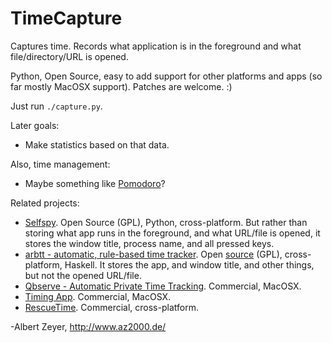 TimeCapture
===========

Captures time. Records what application is in the foreground and what file/directory/URL is opened.

Python, Open Source, easy to add support for other platforms and apps (so far mostly MacOSX support). Patches are welcome. :)

Just run `./capture.py`.

Later goals:

* Make statistics based on that data.

Also, time management:

* Maybe something like [Pomodoro](https://github.com/ugol/pomodoro)?

Related projects:

* [Selfspy](https://github.com/gurgeh/selfspy).
  Open Source (GPL), Python, cross-platform.
  But rather than storing what app runs in the foreground, and what URL/file is opened,
  it stores the window title, process name, and all pressed keys.
* [arbtt - automatic, rule-based time tracker](https://arbtt.nomeata.de/).
  Open [source](https://bitbucket.org/nomeata/arbtt/src/master/) (GPL), cross-platform, Haskell.
  It stores the app, and window title, and other things, but not the opened URL/file.
* [Qbserve - Automatic Private Time Tracking](https://qotoqot.com/qbserve/). Commercial, MacOSX.
* [Timing App](https://timingapp.com). Commercial, MacOSX.
* [RescueTime](https://www.rescuetime.com). Commercial, cross-platform.

-Albert Zeyer, <http://www.az2000.de/>
